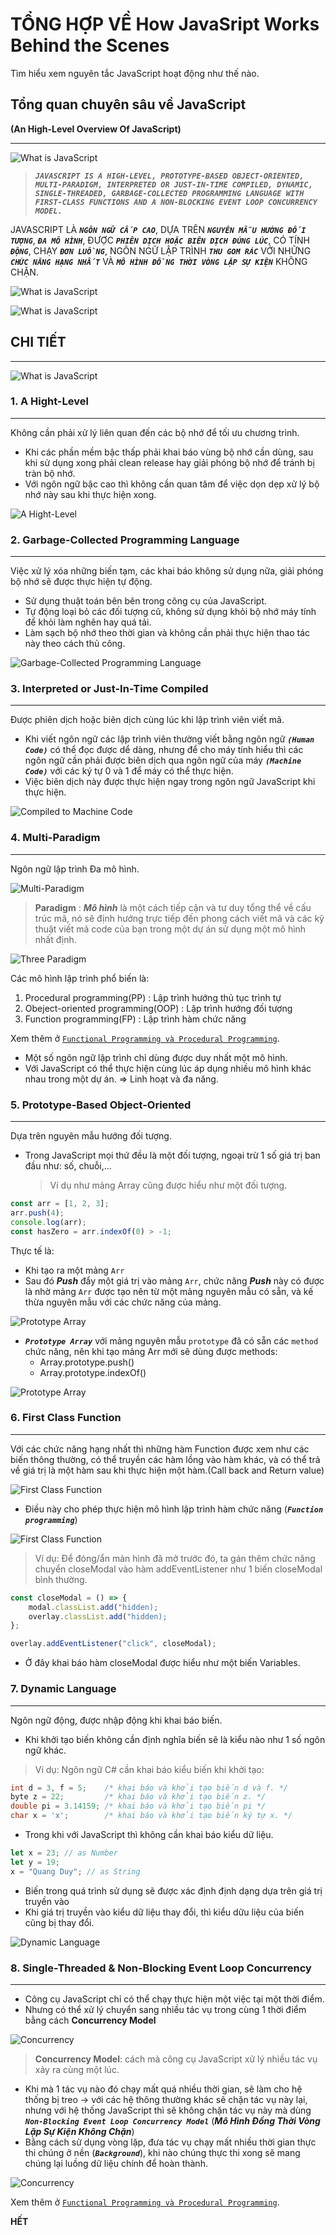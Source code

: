 # TỔNG HỢP VỀ How JavaSript Works Behind the Scenes

Tìm hiểu xem nguyên tắc JavaScript hoạt động như thế nào.

## Tổng quan chuyên sâu về JavaScript

**(An High-Level Overview Of JavaScript)**

---

![What is JavaScript](./images/001-what-is-javascript1.png "What is JavaScript")

> **_`JAVASCRIPT IS A HIGH-LEVEL, PROTOTYPE-BASED OBJECT-ORIENTED, MULTI-PARADIGM, INTERPRETED OR JUST-IN-TIME COMPILED, DYNAMIC, SINGLE-THREADED, GARBAGE-COLLECTED PROGRAMMING LANGUAGE WITH FIRST-CLASS FUNCTIONS AND A NON-BLOCKING EVENT LOOP CONCURRENCY MODEL.`_**

JAVASCRIPT LÀ **_`NGÔN NGỮ CẤP CAO`_**, DỰA TRÊN **_`NGUYÊN MẪU HƯỚNG ĐỐI TƯỢNG`_**, **_`ĐA MÔ HÌNH`_**, ĐƯỢC **_`PHIÊN DỊCH HOẶC BIÊN DỊCH ĐÚNG LÚC`_**, CÓ TÍNH **_`ĐỘNG`_**, CHẠY **_`ĐƠN LUỒNG`_**, NGÔN NGỮ LẬP TRÌNH **_`THU GOM RÁC`_** VỚI NHỮNG **_`CHỨC NĂNG HẠNG NHẤT`_** VÀ **_`MÔ HÌNH ĐỒNG THỜI VÒNG LẶP SỰ KIỆN`_** KHÔNG CHẶN.

![What is JavaScript](./images/002-what-is-javascript2.png "What is JavaScript")

![What is JavaScript](./images/003-what-is-javascript3.png "What is JavaScript")

## CHI TIẾT

---

![What is JavaScript](./images/004-what-is-javascript4.png "What is JavaScript")

### 1. A Hight-Level

---

Không cần phải xử lý liên quan đến các bộ nhớ để tối ưu chương trình.

- Khi các phần mềm bậc thấp phải khai báo vùng bộ nhớ cần dùng, sau khi sử dụng xong phải clean release hay giải phóng bộ nhớ để tránh bị tràn bộ nhớ.
- Với ngôn ngữ bậc cao thì không cần quan tâm để việc dọn dẹp xử lý bộ nhớ này sau khi thực hiện xong.

![A Hight-Level](./images/005-a-hight-level.png "A Hight-Level")

### 2. Garbage-Collected Programming Language

---

Việc xử lý xóa những biến tạm, các khai báo không sử dụng nữa, giải phóng bộ nhớ sẽ được thực hiện tự động.

- Sử dụng thuật toán bên bên trong công cụ của JavaScript.
- Tự động loại bỏ các đối tượng cũ, không sử dụng khỏi bộ nhớ máy tính để khỏi làm nghẽn hay quá tải.
- Làm sạch bộ nhớ theo thời gian và không cần phải thực hiện thao tác này theo cách thủ công.

![Garbage-Collected Programming Language](./images/06-clean-memory.png "Garbage-Collected Programming Language")

### 3. Interpreted or Just-In-Time Compiled

---

Được phiên dịch hoặc biên dịch cùng lúc khi lập trình viên viết mã.

- Khi viết ngôn ngữ các lập trình viên thường viết bằng ngôn ngữ **_`(Human Code)`_** có thể đọc được dể dàng, nhưng để cho máy tính hiểu thì các ngôn ngữ cần phải được biên dịch qua ngôn ngữ của máy **_`(Machine Code)`_** với các ký tự 0 và 1 để máy có thể thực hiện.
- Việc biên dịch này được thực hiện ngay trong ngôn ngữ JavaScript khi thực hiện.

![Compiled to Machine Code](./images/06-compiled01.png "Compiled to Machine Code")

### 4. Multi-Paradigm

---

Ngôn ngữ lập trình Đa mô hình.

![Multi-Paradigm](./images/07-multi-paradigm.png "Multi-Paradigm")

> **Paradigm** : **_Mô hình_** là một cách tiếp cận và tư duy tổng thể về cấu trúc mã, nó sẽ định hướng trực tiếp đến phong cách viết mã và các kỹ thuật viết mã code của bạn trong một dự án sử dụng một mô hình nhất định.

![Three Paradigm](./images/08-3-paradigm.png "Three Paradigm")

Các mô hình lập trình phổ biến là:

1. Procedural programming(PP) : Lập trình hướng thủ tục trình tự
2. Obeject-oriented programming(OOP) : Lập trình hướng đối tượng
3. Function programming(FP) : Lập trình hàm chức năng

Xem thêm ở [`Functional Programming và Procedural Programming`](./plus20.FP_PP.md).

- Một số ngôn ngữ lập trình chỉ dùng được duy nhất một mô hình.
- Với JavaScript có thể thực hiện cùng lúc áp dụng nhiều mô hình khác nhau trong một dự án. => Linh hoạt và đa năng.

### 5. Prototype-Based Object-Oriented

---

Dựa trên nguyên mẫu hướng đối tượng.

- Trong JavaScript mọi thứ đều là một đối tượng, ngoại trừ 1 số giá trị ban đầu như: số, chuỗi,...
  > Ví dụ như mảng Array cũng được hiểu như một đối tượng.

```js
const arr = [1, 2, 3];
arr.push(4);
console.log(arr);
const hasZero = arr.indexOf(0) > -1;
```

Thực tế là:

- Khi tạo ra một mảng `Arr`
- Sau đó **_Push_** đẩy một giá trị vào mảng `Arr`, chức năng **_Push_** này có được là nhờ mảng `Arr` được tạo nên từ một mảng nguyên mẫu có sẵn, và kế thừa nguyên mẫu với các chức năng của mảng.

![Prototype Array](./images/09-array01.png "Prototype Array")

- **_`Prototype Array`_** với mảng nguyên mẫu `prototype` đã có sẵn các `method` chức năng, nên khi tạo mảng Arr mới sẽ dùng được methods:
  - Array.prototype.push()
  - Array.prototype.indexOf()

![Prototype Array](./images/09-array02.png "Prototype Array")

### 6. First Class Function

---

Với các chức năng hạng nhất thì những hàm Function được xem như các biến thông thường, có thể truyền các hàm lồng vào hàm khác, và có thể trả về giá trị là một hàm sau khi thực hiện một hàm.(Call back and Return value)

![First Class Function](./images/10-first-class-function01.png "First Class Function")

- Điều này cho phép thực hiện mô hình lập trình hàm chức năng (**_`Function programming`_**)

![First Class Function](./images/11-first-class-function02.png "First Class Function")

> Ví dụ: Để đóng/ẩn màn hình đã mở trước đó, ta gán thêm chức năng chuyển closeModal vào hàm addEventListener như 1 biến closeModal bình thường.

```js
const closeModal = () => {
    modal.classList.add("hidden);
    overlay.classList.add("hidden);
};

overlay.addEventListener("click", closeModal);
```

- Ở đây khai báo hàm closeModal được hiểu như một biến Variables.

### 7. Dynamic Language

---

Ngôn ngữ động, được nhập động khi khai báo biến.

- Khi khởi tạo biến không cần định nghĩa biến sẽ là kiểu nào như 1 số ngôn ngữ khác.

> Ví dụ: Ngôn ngữ C# cần khai báo kiểu biến khi khởi tạo:

```C++
int d = 3, f = 5;    /* khai báo và khởi tạo biến d và f. */
byte z = 22;         /* khai báo và khởi tạo biến z. */
double pi = 3.14159; /* khai báo và khởi tạo biến pi */
char x = 'x';        /* khai báo và khởi tạo biến ký tự x. */
```

- Trong khi với JavaScript thì không cần khai báo kiểu dữ liệu.

```js
let x = 23; // as Number
let y = 19;
x = "Quang Duy"; // as String
```

- Biến trong quá trình sử dụng sẽ được xác định định dạng dựa trên giá trị truyền vào
- Khi giá trị truyền vào kiểu dữ liệu thay đổi, thì kiểu dữu liệu của biến cũng bị thay đổi.

![Dynamic Language](./images/12-dynamic01.png "Dynamic Language")

### 8. Single-Threaded & Non-Blocking Event Loop Concurrency

---

- Công cụ JavaScript chỉ có thể chạy thực hiện một việc tại một thời điểm.
- Nhưng có thể xử lý chuyển sang nhiều tác vụ trong cùng 1 thời điểm bằng cách **Concurrency Model**

![Concurrency](./images/13-concurrency-model01.png "Concurrency")

> **Concurrency Model**: cách mà công cụ JavaScript xử lý nhiều tác vụ xảy ra cùng một lúc.

- Khi mà 1 tác vụ nào đó chạy mất quá nhiều thời gian, sẽ làm cho hệ thống bị treo -> với các hệ thông thường khác sẽ chặn tác vụ này lại, nhưng với hệ thống JavaScript thì sẽ không chặn tác vụ này mà dùng **_`Non-Blocking Event Loop Concurrency Model`_** (**_Mô Hình Đồng Thời Vòng Lặp Sự Kiện Không Chặn_**)
- Bằng cách sử dụng vòng lặp, đưa tác vụ chạy mất nhiều thời gian thực thi chúng ở nền (_**`Background`**_), khi nào chúng thực thi xong sẽ mang chúng lại luồng dữ liệu chính để hoàn thành.

![Concurrency](./images/14-concurrency-model02.png "Concurrency")

Xem thêm ở [`Functional Programming và Procedural Programming`](./plus20.FP_PP.md).

**HẾT**
